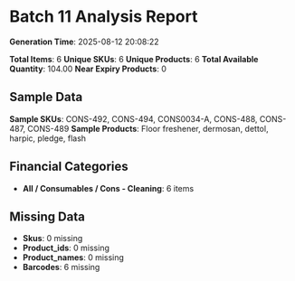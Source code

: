 # Batch 11 Analysis Report

**Generation Time**: 2025-08-12 20:08:22

**Total Items**: 6
**Unique SKUs**: 6
**Unique Products**: 6
**Total Available Quantity**: 104.00
**Near Expiry Products**: 0

## Sample Data
**Sample SKUs**: CONS-492, CONS-494, CONS0034-A, CONS-488, CONS-487, CONS-489
**Sample Products**: Floor freshener, dermosan, dettol, harpic, pledge, flash

## Financial Categories
- **All / Consumables / Cons - Cleaning**: 6 items

## Missing Data
- **Skus**: 0 missing
- **Product_ids**: 0 missing
- **Product_names**: 0 missing
- **Barcodes**: 6 missing
